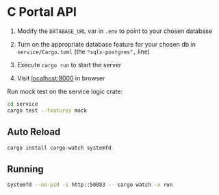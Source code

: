 # C Portal API

1. Modify the `DATABASE_URL` var in `.env` to point to your chosen database

1. Turn on the appropriate database feature for your chosen db in `service/Cargo.toml` (the `"sqlx-postgres",` line)

1. Execute `cargo run` to start the server

1. Visit [localhost:8000](http://localhost:8000) in browser

Run mock test on the service logic crate:

```bash
cd service
cargo test --features mock
```

## Auto Reload

```sh
cargo install cargo-watch systemfd
```

## Running

```sh
systemfd --no-pid -s http::50083 -- cargo watch -x run
```